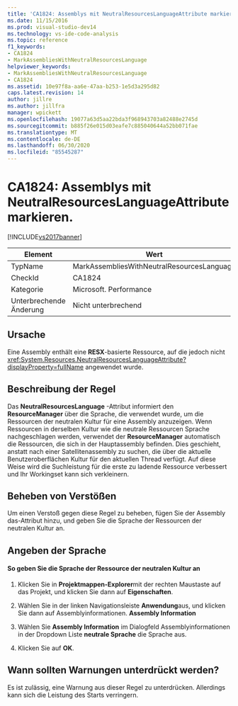 ```yaml
---
title: 'CA1824: Assemblys mit NeutralResourcesLanguageAttribute markieren | Microsoft-Dokumentation'
ms.date: 11/15/2016
ms.prod: visual-studio-dev14
ms.technology: vs-ide-code-analysis
ms.topic: reference
f1_keywords:
- CA1824
- MarkAssembliesWithNeutralResourcesLanguage
helpviewer_keywords:
- MarkAssembliesWithNeutralResourcesLanguage
- CA1824
ms.assetid: 10e97f8a-aa6e-47aa-b253-1e5d3a295d82
caps.latest.revision: 14
author: jillre
ms.author: jillfra
manager: wpickett
ms.openlocfilehash: 19077a63d5aa22bda3f968943703a82488e2745d
ms.sourcegitcommit: b885f26e015d03eafe7c885040644a52bb071fae
ms.translationtype: MT
ms.contentlocale: de-DE
ms.lasthandoff: 06/30/2020
ms.locfileid: "85545287"
---
```

# <a name="ca1824-mark-assemblies-with-neutralresourceslanguageattribute"></a>CA1824: Assemblys mit NeutralResourcesLanguageAttribute markieren.
[!INCLUDE[vs2017banner](../includes/vs2017banner.md)]

|Element|Wert|
|-|-|
|TypName|MarkAssembliesWithNeutralResourcesLanguage|
|CheckId|CA1824|
|Kategorie|Microsoft. Performance|
|Unterbrechende Änderung|Nicht unterbrechend|

## <a name="cause"></a>Ursache
 Eine Assembly enthält eine **RESX**-basierte Ressource, auf die jedoch nicht <xref:System.Resources.NeutralResourcesLanguageAttribute?displayProperty=fullName> angewendet wurde.

## <a name="rule-description"></a>Beschreibung der Regel
 Das **NeutralResourcesLanguage** -Attribut informiert den **ResourceManager** über die Sprache, die verwendet wurde, um die Ressourcen der neutralen Kultur für eine Assembly anzuzeigen. Wenn Ressourcen in derselben Kultur wie die neutrale Ressourcen Sprache nachgeschlagen werden, verwendet der **ResourceManager** automatisch die Ressourcen, die sich in der Hauptassembly befinden. Dies geschieht, anstatt nach einer Satellitenassembly zu suchen, die über die aktuelle Benutzeroberflächen Kultur für den aktuellen Thread verfügt. Auf diese Weise wird die Suchleistung für die erste zu ladende Ressource verbessert und Ihr Workingset kann sich verkleinern.

## <a name="fixing-violations"></a>Beheben von Verstößen
 Um einen Verstoß gegen diese Regel zu beheben, fügen Sie der Assembly das-Attribut hinzu, und geben Sie die Sprache der Ressourcen der neutralen Kultur an.

## <a name="specifying-the-language"></a>Angeben der Sprache

#### <a name="to-specify-the-language-of-the-resource-of-the-neutral-culture"></a>So geben Sie die Sprache der Ressource der neutralen Kultur an

1. Klicken Sie in **Projektmappen-Explorer**mit der rechten Maustaste auf das Projekt, und klicken Sie dann auf **Eigenschaften**.

2. Wählen Sie in der linken Navigationsleiste **Anwendung**aus, und klicken Sie dann auf Assemblyinformationen. **Assembly Information**

3. Wählen Sie **Assembly Information** im Dialogfeld Assemblyinformationen in der Dropdown Liste **neutrale Sprache** die Sprache aus.

4. Klicken Sie auf **OK**.

## <a name="when-to-suppress-warnings"></a>Wann sollten Warnungen unterdrückt werden?
 Es ist zulässig, eine Warnung aus dieser Regel zu unterdrücken. Allerdings kann sich die Leistung des Starts verringern.
